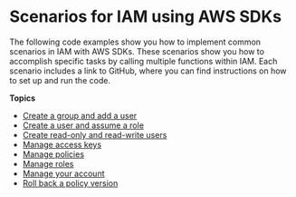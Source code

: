 # Scenarios for IAM using AWS SDKs<a name="service_code_examples_iam_scenarios"></a>

The following code examples show you how to implement common scenarios in IAM with AWS SDKs\. These scenarios show you how to accomplish specific tasks by calling multiple functions within IAM\. Each scenario includes a link to GitHub, where you can find instructions on how to set up and run the code\.

**Topics**
+ [Create a group and add a user](example_iam_Scenario_GroupBasics_section.md)
+ [Create a user and assume a role](example_iam_Scenario_CreateUserAssumeRole_section.md)
+ [Create read\-only and read\-write users](example_iam_Scenario_UserPolicies_section.md)
+ [Manage access keys](example_iam_Scenario_ManageAccessKeys_section.md)
+ [Manage policies](example_iam_Scenario_PolicyManagement_section.md)
+ [Manage roles](example_iam_Scenario_RoleManagement_section.md)
+ [Manage your account](example_iam_Scenario_AccountManagement_section.md)
+ [Roll back a policy version](example_iam_Scenario_RollbackPolicyVersion_section.md)